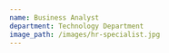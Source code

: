 ```yaml
---
name: Business Analyst
department: Technology Department
image_path: /images/hr-specialist.jpg
---
```

